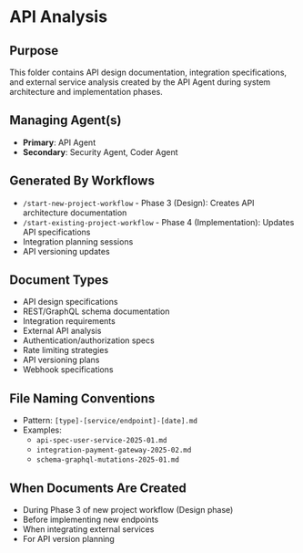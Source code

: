 # API Analysis

## Purpose
This folder contains API design documentation, integration specifications, and external service analysis created by the API Agent during system architecture and implementation phases.

## Managing Agent(s)
- **Primary**: API Agent
- **Secondary**: Security Agent, Coder Agent

## Generated By Workflows
- `/start-new-project-workflow` - Phase 3 (Design): Creates API architecture documentation
- `/start-existing-project-workflow` - Phase 4 (Implementation): Updates API specifications
- Integration planning sessions
- API versioning updates

## Document Types
- API design specifications
- REST/GraphQL schema documentation
- Integration requirements
- External API analysis
- Authentication/authorization specs
- Rate limiting strategies
- API versioning plans
- Webhook specifications

## File Naming Conventions
- Pattern: `[type]-[service/endpoint]-[date].md`
- Examples: 
  - `api-spec-user-service-2025-01.md`
  - `integration-payment-gateway-2025-02.md`
  - `schema-graphql-mutations-2025-01.md`

## When Documents Are Created
- During Phase 3 of new project workflow (Design phase)
- Before implementing new endpoints
- When integrating external services
- For API version planning